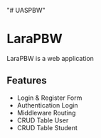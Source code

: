 "# UASPBW" 

# LaraPBW

LaraPBW is a web application

## Features
- Login & Register Form
- Authentication Login
- Middleware Routing
- CRUD Table User
- CRUD Table Student

